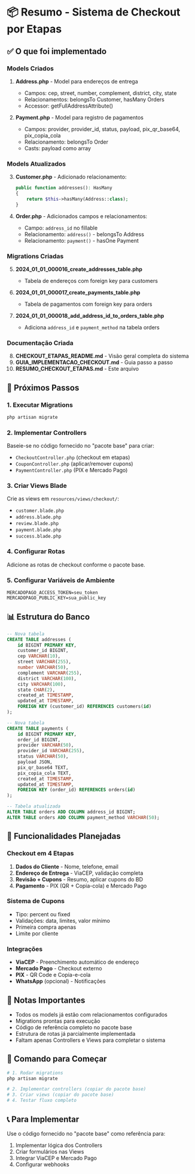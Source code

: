 # 📦 Resumo - Sistema de Checkout por Etapas

## ✅ O que foi implementado

### Models Criados
1. **Address.php** - Model para endereços de entrega
   - Campos: cep, street, number, complement, district, city, state
   - Relacionamentos: belongsTo Customer, hasMany Orders
   - Accessor: getFullAddressAttribute()

2. **Payment.php** - Model para registro de pagamentos
   - Campos: provider, provider_id, status, payload, pix_qr_base64, pix_copia_cola
   - Relacionamento: belongsTo Order
   - Casts: payload como array

### Models Atualizados
3. **Customer.php** - Adicionado relacionamento:
   ```php
   public function addresses(): HasMany
   {
       return $this->hasMany(Address::class);
   }
   ```

4. **Order.php** - Adicionados campos e relacionamentos:
   - Campo: `address_id` no fillable
   - Relacionamento: `address()` - belongsTo Address
   - Relacionamento: `payment()` - hasOne Payment

### Migrations Criadas
5. **2024_01_01_000016_create_addresses_table.php**
   - Tabela de endereços com foreign key para customers

6. **2024_01_01_000017_create_payments_table.php**
   - Tabela de pagamentos com foreign key para orders

7. **2024_01_01_000018_add_address_id_to_orders_table.php**
   - Adiciona `address_id` e `payment_method` na tabela orders

### Documentação Criada
8. **CHECKOUT_ETAPAS_README.md** - Visão geral completa do sistema
9. **GUIA_IMPLEMENTACAO_CHECKOUT.md** - Guia passo a passo
10. **RESUMO_CHECKOUT_ETAPAS.md** - Este arquivo

## 🔧 Próximos Passos

### 1. Executar Migrations
```bash
php artisan migrate
```

### 2. Implementar Controllers
Baseie-se no código fornecido no "pacote base" para criar:
- `CheckoutController.php` (checkout em etapas)
- `CouponController.php` (aplicar/remover cupons)
- `PaymentController.php` (PIX e Mercado Pago)

### 3. Criar Views Blade
Crie as views em `resources/views/checkout/`:
- `customer.blade.php`
- `address.blade.php`
- `review.blade.php`
- `payment.blade.php`
- `success.blade.php`

### 4. Configurar Rotas
Adicione as rotas de checkout conforme o pacote base.

### 5. Configurar Variáveis de Ambiente
```env
MERCADOPAGO_ACCESS_TOKEN=seu_token
MERCADOPAGO_PUBLIC_KEY=sua_public_key
```

## 📊 Estrutura do Banco

```sql
-- Nova tabela
CREATE TABLE addresses (
    id BIGINT PRIMARY KEY,
    customer_id BIGINT,
    cep VARCHAR(10),
    street VARCHAR(255),
    number VARCHAR(50),
    complement VARCHAR(255),
    district VARCHAR(100),
    city VARCHAR(100),
    state CHAR(2),
    created_at TIMESTAMP,
    updated_at TIMESTAMP,
    FOREIGN KEY (customer_id) REFERENCES customers(id)
);

-- Nova tabela
CREATE TABLE payments (
    id BIGINT PRIMARY KEY,
    order_id BIGINT,
    provider VARCHAR(50),
    provider_id VARCHAR(255),
    status VARCHAR(50),
    payload JSON,
    pix_qr_base64 TEXT,
    pix_copia_cola TEXT,
    created_at TIMESTAMP,
    updated_at TIMESTAMP,
    FOREIGN KEY (order_id) REFERENCES orders(id)
);

-- Tabela atualizada
ALTER TABLE orders ADD COLUMN address_id BIGINT;
ALTER TABLE orders ADD COLUMN payment_method VARCHAR(50);
```

## 🎯 Funcionalidades Planejadas

### Checkout em 4 Etapas
1. **Dados do Cliente** - Nome, telefone, email
2. **Endereço de Entrega** - ViaCEP, validação completa
3. **Revisão + Cupons** - Resumo, aplicar cupons do BD
4. **Pagamento** - PIX (QR + Copia-cola) e Mercado Pago

### Sistema de Cupons
- Tipo: percent ou fixed
- Validações: data, limites, valor mínimo
- Primeira compra apenas
- Limite por cliente

### Integrações
- **ViaCEP** - Preenchimento automático de endereço
- **Mercado Pago** - Checkout externo
- **PIX** - QR Code e Copia-e-cola
- **WhatsApp** (opcional) - Notificações

## 📝 Notas Importantes

- Todos os models já estão com relacionamentos configurados
- Migrations prontas para execução
- Código de referência completo no pacote base
- Estrutura de rotas já parcialmente implementada
- Faltam apenas Controllers e Views para completar o sistema

## 🚀 Comando para Começar

```bash
# 1. Rodar migrations
php artisan migrate

# 2. Implementar controllers (copiar do pacote base)
# 3. Criar views (copiar do pacote base)
# 4. Testar fluxo completo
```

## 📞 Para Implementar

Use o código fornecido no "pacote base" como referência para:
1. Implementar lógica dos Controllers
2. Criar formulários nas Views
3. Integrar ViaCEP e Mercado Pago
4. Configurar webhooks

